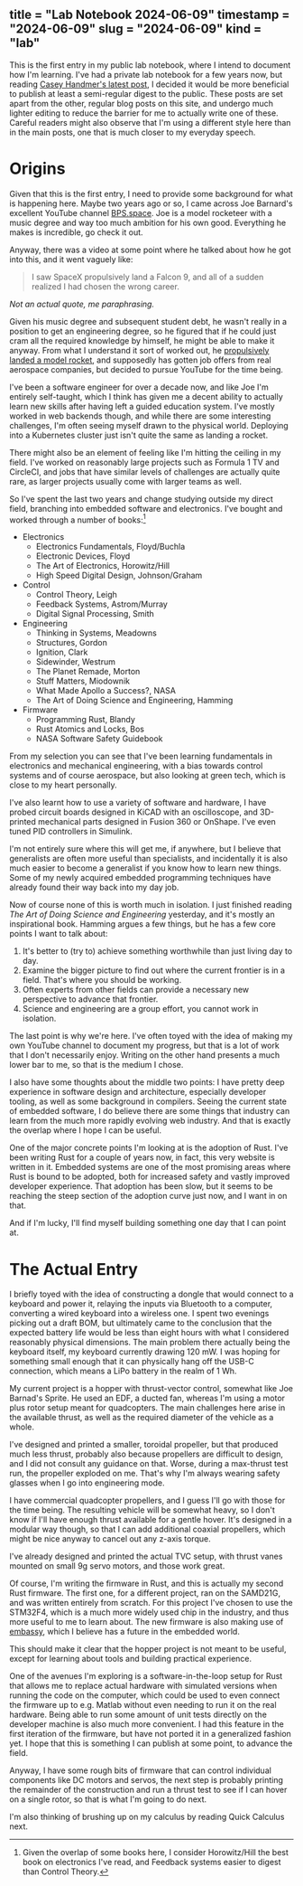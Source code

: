 title = "Lab Notebook 2024-06-09"
timestamp = "2024-06-09"
slug = "2024-06-09"
kind = "lab"
---

This is the first entry in my public lab notebook, where I intend to
document how I'm learning. I've had a private lab notebook for a few years
now, but reading [Casey Handmer's latest post][casey], I decided it would be
more beneficial to publish at least a semi-regular digest to the public.
These posts are set apart from the other, regular blog posts on this site,
and undergo much lighter editing to reduce the barrier for me to actually
write one of these. Careful readers might also observe that I'm using a
different style here than in the main posts, one that is much closer to my
everyday speech.

[casey]: https://caseyhandmer.wordpress.com/2024/06/08/how-to-learn-hardware/

# Origins

Given that this is the first entry, I need to provide some background for
what is happening here. Maybe two years ago or so, I came across Joe
Barnard's excellent YouTube channel [BPS.space][bps]. Joe is a model
rocketeer with a music degree and way too much ambition for his own good.
Everything he makes is incredible, go check it out.

Anyway, there was a video at some point where he talked about how he got
into this, and it went vaguely like:

> I saw SpaceX propulsively land a Falcon 9, and all of a sudden realized I
> had chosen the wrong career.

_Not an actual quote, me paraphrasing._

Given his music degree and subsequent student debt, he wasn't really in a
position to get an engineering degree, so he figured that if he could just
cram all the required knowledge by himself, he might be able to make it
anyway. From what I understand it sort of worked out, he [propulsively
landed a model rocket][scout], and supposedly has gotten job offers from
real aerospace companies, but decided to pursue YouTube for the time being.

I've been a software engineer for over a decade now, and like Joe I'm
entirely self-taught, which I think has given me a decent ability to
actually learn new skills after having left a guided education system. I've
mostly worked in web backends though, and while there are some interesting
challenges, I'm often seeing myself drawn to the physical world. Deploying
into a Kubernetes cluster just isn't quite the same as landing a rocket.

There might also be an element of feeling like I'm hitting the ceiling in my
field. I've worked on reasonably large projects such as Formula 1 TV and
CircleCI, and jobs that have similar levels of challenges are actually quite
rare, as larger projects usually come with larger teams as well.

So I've spent the last two years and change studying outside my direct field,
branching into embedded software and electronics. I've bought and worked
through a number of books:[^1]

- Electronics
    - Electronics Fundamentals, Floyd/Buchla
    - Electronic Devices, Floyd
    - The Art of Electronics, Horowitz/Hill
    - High Speed Digital Design, Johnson/Graham
- Control
    - Control Theory, Leigh
    - Feedback Systems, Astrom/Murray
    - Digital Signal Processing, Smith
- Engineering
    - Thinking in Systems, Meadowns
    - Structures, Gordon
    - Ignition, Clark
    - Sidewinder, Westrum
    - The Planet Remade, Morton
    - Stuff Matters, Miodownik
    - What Made Apollo a Success?, NASA
    - The Art of Doing Science and Engineering, Hamming
- Firmware
    - Programming Rust, Blandy
    - Rust Atomics and Locks, Bos
    - NASA Software Safety Guidebook

From my selection you can see that I've been learning fundamentals in
electronics and mechanical engineering, with a bias towards control systems
and of course aerospace, but also looking at green tech, which is close to
my heart personally.

I've also learnt how to use a variety of software and hardware, I have
probed circuit boards designed in KiCAD with an oscilloscope, and 3D-printed
mechanical parts designed in Fusion 360 or OnShape. I've even tuned PID
controllers in Simulink.

I'm not entirely sure where this will get me, if anywhere, but I believe
that generalists are often more useful than specialists, and incidentally it
is also much easier to become a generalist if you know how to learn new
things. Some of my newly acquired embedded programming techniques have already
found their way back into my day job.

Now of course none of this is worth much in isolation. I just finished
reading _The Art of Doing Science and Engineering_ yesterday, and it's
mostly an inspirational book. Hamming argues a few things, but he has a few
core points I want to talk about:

1. It's better to (try to) achieve something worthwhile than just living day
   to day.
2. Examine the bigger picture to find out where the current frontier is in a
   field. That's where you should be working.
3. Often experts from other fields can provide a necessary new perspective
   to advance that frontier.
4. Science and engineering are a group effort, you cannot work in isolation.

The last point is why we're here. I've often toyed with the idea of making
my own YouTube channel to document my progress, but that is a lot of work
that I don't necessarily enjoy. Writing on the other hand presents a much
lower bar to me, so that is the medium I chose.

I also have some thoughts about the middle two points: I have pretty deep
experience in software design and architecture, especially developer tooling,
as well as some background in compilers. Seeing the current state of
embedded software, I do believe there are some things that industry can
learn from the much more rapidly evolving web industry. And that is exactly
the overlap where I hope I can be useful.

One of the major concrete points I'm looking at is the adoption of Rust.
I've been writing Rust for a couple of years now, in fact, this very website
is written in it. Embedded systems are one of the most promising areas where
Rust is bound to be adopted, both for increased safety and vastly improved
developer experience. That adoption has been slow, but it seems to be
reaching the steep section of the adoption curve just now, and I want in on
that.

And if I'm lucky, I'll find myself building something one day that I can
point at.

[bps]: https://www.youtube.com/@BPSspace

[scout]: https://www.youtube.com/watch?v=SH3lR2GLgT0

[^1]: Given the overlap of some books here, I consider Horowitz/Hill the
best book on electronics I've read, and Feedback systems easier to digest
than Control Theory.

# The Actual Entry

I briefly toyed with the idea of constructing a dongle that would
connect to a keyboard and power it, relaying the inputs via Bluetooth to a
computer, converting a wired keyboard into a wireless one. I spent two
evenings picking out a draft BOM, but ultimately came to the conclusion that
the expected battery life would be less than eight hours with what I
considered reasonably physical dimensions. The main problem there actually
being the keyboard itself, my keyboard currently drawing 120 mW. I was
hoping for something small enough that it can physically hang off the USB-C
connection, which means a LiPo battery in the realm of 1 Wh.

My current project is a hopper with thrust-vector control, somewhat like Joe
Barnad's Sprite. He used an EDF, a ducted fan, whereas I'm using a motor
plus rotor setup meant for quadcopters. The main challenges here arise in
the available thrust, as well as the required diameter of the vehicle as a
whole.

I've designed and printed a smaller, toroidal propeller, but that produced
much less thrust, probably also because propellers are difficult to design,
and I did not consult any guidance on that. Worse, during a max-thrust test
run, the propeller exploded on me. That's why I'm always wearing safety
glasses when I go into engineering mode.

I have commercial quadcopter propellers, and I guess I'll go with those for
the time being. The resulting vehicle will be somewhat heavy, so I don't
know if I'll have enough thrust available for a gentle hover. It's designed
in a modular way though, so that I can add additional coaxial propellers,
which might be nice anyway to cancel out any z-axis torque.

I've already designed and printed the actual TVC setup, with thrust vanes
mounted on small 9g servo motors, and those work great.

Of course, I'm writing the firmware in Rust, and this is actually my second
Rust firmware. The first one, for a different project, ran on the SAMD21G, and
was written entirely from scratch. For this project I've chosen to use the
STM32F4, which is a much more widely used chip in the industry, and thus
more useful to me to learn about. The new firmware is also making use of
[embassy](https://github.com/embassy-rs/embassy), which I believe has a
future in the embedded world.

This should make it clear that the hopper project is not meant to be useful,
except for learning about tools and building practical experience.

One of the avenues I'm exploring is a software-in-the-loop setup for Rust that
allows me to replace actual hardware with simulated versions when running the
code on the computer, which could be used to even connect the firmware up to
e.g. Matlab without even needing to run it on the real hardware. Being able to
run some amount of unit tests directly on the developer machine is also much
more convenient. I had this feature in the first iteration of the firmware, but
have not ported it in a generalized fashion yet. I hope that this is something I
can publish at some point, to advance the field.

Anyway, I have some rough bits of firmware that can control individual
components like DC motors and servos, the next step is probably printing the
remainder of the construction and run a thrust test to see if I can hover on
a single rotor, so that is what I'm going to do next.

I'm also thinking of brushing up on my calculus by reading Quick Calculus next.
